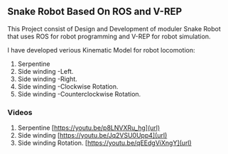 ## Snake Robot Based On ROS and V-REP

This Project consist of Design and Development of moduler Snake Robot that uses ROS for robot programming and V-REP for robot simulation.

I have developed verious Kinematic Model for robot locomotion:
1. Serpentine 
2. Side winding -Left. 
3. Side winding -Right.
4. Side winding -Clockwise Rotation.
5. Side winding -Counterclockwise Rotation.


### Videos
1. Serpentine 
[https://youtu.be/p8LNVXRu_hg](url)
2. Side winding
[https://youtu.be/Jq2VSU0Upp4](url)
3. Side winding Rotation.
[https://youtu.be/qEEdgViXngY](url)

